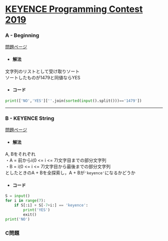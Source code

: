 # [KEYENCE Programming Contest 2019](https://atcoder.jp/contests/keyence2019)  
  
### A - Beginning  
[問題ページ](https://atcoder.jp/contests/keyence2019/tasks/keyence2019_a)  
- #### 解法  
文字列のリストとして受け取りソート  
ソートしたものが1479と同値ならYES  
  
- #### コード  
```python
print(['NO','YES'][''.join(sorted(input().split()))=='1479'])
```
  
---
  
### B - KEYENCE String  
[問題ページ](https://atcoder.jp/contests/keyence2019/tasks/keyence2019_b)  
- #### 解法  
A, Bをそれぞれ  
・A = 前からi(0 <= i <= 7)文字目までの部分文字列  
・B = i(0 <= i <= 7)文字目から最後までの部分文字列  
としたときのA + Bを全探索し，A + Bが`'keyence'`になるかどうか  
  
- #### コード  
```python
S = input()
for i in range(7):
    if S[:i] + S[-7+i:] == 'keyence':
        print('YES')
        exit()
print('NO')  
```
  
### C問題  
